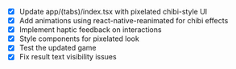 - [x] Update app/(tabs)/index.tsx with pixelated chibi-style UI
- [x] Add animations using react-native-reanimated for chibi effects
- [x] Implement haptic feedback on interactions
- [x] Style components for pixelated look
- [x] Test the updated game
- [x] Fix result text visibility issues
